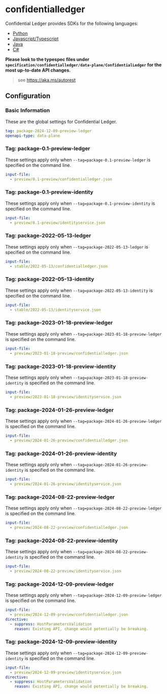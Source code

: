 # confidentialledger

Confidential Ledger provides SDKs for the following languages:

- [Python](https://github.com/Azure/azure-sdk-for-python/tree/main/sdk/confidentialledger/azure-confidentialledger/azure/confidentialledger)
- [Javascript/Typescript](https://github.com/Azure/azure-sdk-for-js/blob/main/sdk/confidentialledger/confidential-ledger-rest/swagger/README.md)
- [Java](https://github.com/Azure/azure-sdk-for-java/blob/main/sdk/confidentialledger/azure-security-confidentialledger/swagger/README.md)
- [C#](https://github.com/Azure/azure-sdk-for-net/blob/main/sdk/confidentialledger/Azure.Security.ConfidentialLedger/src/autorest.md)

**Please look to the typespec files under `specification/confidentialledger/data-plane/ConfidentialLedger` for the most up-to-date API changes.**

> see https://aka.ms/autorest

## Configuration

### Basic Information

These are the global settings for Confidential Ledger.

```yaml
tag: package-2024-12-09-preview-ledger
openapi-type: data-plane
```

### Tag: package-0.1-preview-ledger

These settings apply only when `--tag=package-0.1-preview-ledger` is specified on the command line.

```yaml $(tag) == 'package-0.1-preview-ledger'
input-file:
  - preview/0.1-preview/confidentialledger.json
```

### Tag: package-0.1-preview-identity

These settings apply only when `--tag=package-0.1-preview-identity` is specified on the command line.

```yaml $(tag) == 'package-0.1-preview-identity'
input-file:
  - preview/0.1-preview/identityservice.json
```

### Tag: package-2022-05-13-ledger

These settings apply only when `--tag=package-2022-05-13-ledger` is specified on the command line.

```yaml $(tag) == 'package-2022-05-13-ledger'
input-file:
  - stable/2022-05-13/confidentialledger.json
```

### Tag: package-2022-05-13-identity

These settings apply only when `--tag=package-2022-05-13-identity` is specified on the command line.

```yaml $(tag) == 'package-2022-05-13-identity'
input-file:
  - stable/2022-05-13/identityservice.json
```

### Tag: package-2023-01-18-preview-ledger

These settings apply only when `--tag=package-2023-01-18-preview-ledger` is specified on the command line.

```yaml $(tag) == 'package-2023-01-18-preview-ledger'
input-file:
  - preview/2023-01-18-preview/confidentialledger.json
```

### Tag: package-2023-01-18-preview-identity

These settings apply only when `--tag=package-2023-01-18-preview-identity` is specified on the command line.

```yaml $(tag) == 'package-2023-01-18-preview-identity'
input-file:
  - preview/2023-01-18-preview/identityservice.json
```

### Tag: package-2024-01-26-preview-ledger

These settings apply only when `--tag=package-2024-01-26-preview-ledger` is specified on the command line.

```yaml $(tag) == 'package-2024-01-26-preview-ledger'
input-file:
  - preview/2024-01-26-preview/confidentialledger.json
```

### Tag: package-2024-01-26-preview-identity

These settings apply only when `--tag=package-2024-01-26-preview-identity` is specified on the command line.

```yaml $(tag) == 'package-2024-01-26-preview-identity'
input-file:
  - preview/2024-01-26-preview/identityservice.json
```

### Tag: package-2024-08-22-preview-ledger

These settings apply only when `--tag=package-2024-08-22-preview-ledger` is specified on the command line.

```yaml $(tag) == 'package-2024-08-22-preview-ledger'
input-file:
  - preview/2024-08-22-preview/confidentialledger.json
```

### Tag: package-2024-08-22-preview-identity

These settings apply only when `--tag=package-2024-08-22-preview-identity` is specified on the command line.

```yaml $(tag) == 'package-2024-08-22-preview-identity'
input-file:
  - preview/2024-08-22-preview/identityservice.json
```

### Tag: package-2024-12-09-preview-ledger

These settings apply only when `--tag=package-2024-12-09-preview-ledger` is specified on the command line.

```yaml $(tag) == 'package-2024-12-09-preview-ledger'
input-file:
  - preview/2024-12-09-preview/confidentialledger.json
directive:
  - suppress: HostParametersValidation
    reason: Existing API, change would potentially be breaking.
```

### Tag: package-2024-12-09-preview-identity

These settings apply only when `--tag=package-2024-12-09-preview-identity` is specified on the command line.

```yaml $(tag) == 'package-2024-12-09-preview-identity'
input-file:
  - preview/2024-12-09-preview/identityservice.json
directive:
  - suppress: HostParametersValidation
    reason: Existing API, change would potentially be breaking.
```
